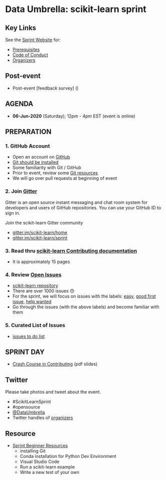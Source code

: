 # Data Umbrella: scikit-learn sprint

## Key Links
See the [Sprint Website](https://sites.google.com/view/nyc-2020-scikit-sprint/home) for:  
- [Prerequisites](https://sites.google.com/view/nyc-2020-scikit-sprint/home)
- [Code of Conduct](https://www.dataumbrella.org/about/code-of-conduct)
- [Organizers](https://sites.google.com/view/nyc-2020-scikit-sprint/organizers)

## Post-event
- Post-event [feedback survey] ()

## AGENDA
- **06-Jun-2020** (Saturday); 12pm - 4pm EST (event is online)

## PREPARATION

### 1.  GitHub Account
- Open an account on [GitHub](https://github.com/)
- [Git should be installed](https://git-scm.com/book/en/v2/Getting-Started-Installing-Git)
- Some familiarity with Git / GitHub 
- Prior to event, review some [Git resources](https://github.com/reshamas/git-intro-workshop/blob/master/extra_resources/resource_git_tutorials.md) 
- We will go over pull requests at beginning of event

### 2.  Join [Gitter](https://gitter.im)
Gitter is an open source instant messaging and chat room system for developers and users of GitHub repositories.  You can use your GitHub ID to sign in. 

Join the scikit-learn Gitter community
* [gitter.im/scikit-learn/home](https://gitter.im/scikit-learn/home)
* [gitter.im/scikit-learn/sprint](https://gitter.im/scikit-learn/sprint)

### 3.  Read thru [scikit-learn Contributing documentation](http://scikit-learn.org/stable/developers/contributing.html)
* It is approximately 15 pages

### 4.  Review [Open Issues](https://github.com/scikit-learn/scikit-learn/issues) 
* [scikit-learn repository](https://github.com/scikit-learn/scikit-learn)
* There are over 1000 issues :sweat:
* For the sprint, we will focus on issues with the labels: [easy](https://github.com/scikit-learn/scikit-learn/issues?q=is%3Aissue+is%3Aopen+label%3AEasy), [good first issue](https://github.com/scikit-learn/scikit-learn/issues?q=is%3Aissue+is%3Aopen+label%3A"good+first+issue"), [help wanted](https://github.com/scikit-learn/scikit-learn/issues?q=is%3Aissue+is%3Aopen+label%3A"help+wanted")
* Go through the issues (with the above labels) and become familiar with them 

### 5.  Curated List of Issues
- [issues to do list](https://github.com/data-umbrella/2020-sklearn-sprint/projects/1)

## SPRINT DAY
- [Crash Course in Contributing](data-umbrella-sprint-intro.pdf) (pdf slides)

## Twitter
Please take photos and tweet about the event.
- #ScikitLearnSprint
- #opensource
- [@DataUmbrella](https://twitter.com/DataUmbrella)
- Twitter handles of [organizers](https://sites.google.com/view/nyc-2020-scikit-sprint/organizers)


## Resource
- [Sprint Beginner Resources](https://github.com/scikit-learn-inria-fondation/ParisSprintJanuary2020/blob/master/workshop.md) 
  - installing Git
  - Conda installation for Python Dev Environment
  - Visual Studio Code
  - Run a scikit-learn example
  - Write a new test of your own

